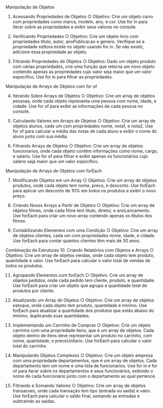 Manipulação de Objetos

1. Acessando Propriedades de Objetos
○ Objetivo: Crie um objeto carro com propriedades como marca, modelo,
ano, e cor. Use for in para iterar sobre as propriedades e exibir seus
valores no console.

2. Verificando Propriedades
○ Objetivo: Crie um objeto livro com propriedades titulo, autor,
anoPublicacao e genero. Verifique se a propriedade editora existe no
objeto usando for in. Se não existir, adicione essa propriedade ao objeto.

3. Filtrando Propriedades de Objetos
○ Objetivo: Dado um objeto produto com várias propriedades, crie uma
função que retorna um novo objeto contendo apenas as propriedades cujo
valor seja maior que um valor específico. Use for in para filtrar as
propriedades.

Manipulação de Arrays de Objetos com for of

4. Iterando Sobre Arrays de Objetos
○ Objetivo: Crie um array de objetos pessoas, onde cada objeto representa
uma pessoa com nome, idade, e cidade. Use for of para exibir as
informações de cada pessoa no console.

5. Calculando Valores em Arrays de Objetos
○ Objetivo: Crie um array de objetos alunos, cada um com propriedades
nome, nota1, e nota2. Use for of para calcular a média das notas de cada
aluno e exibir o nome do aluno junto com sua média.

6. Filtrando Arrays de Objetos
○ Objetivo: Crie um array de objetos funcionarios, onde cada objeto
contém informações como nome, cargo, e salario. Use for of para filtrar
e exibir apenas os funcionários cujo salário seja maior que um valor
específico.

Manipulação de Arrays de Objetos com forEach

7. Modificando Objetos em um Array
○ Objetivo: Crie um array de objetos produtos, onde cada objeto tem nome,
preco, e desconto. Use forEach para aplicar um desconto de 10% em todos
os produtos e exibir o novo preço.

8. Criando Novos Arrays a Partir de Objetos
○ Objetivo: Crie um array de objetos filmes, onde cada filme tem titulo,
diretor, e anoLancamento. Use forEach para criar um novo array
contendo apenas os títulos dos filmes.

9. Contabilizando Elementos com uma Condição
○ Objetivo: Crie um array de objetos clientes, cada um com propriedades
nome, idade, e cidade. Use forEach para contar quantos clientes têm mais
de 30 anos.

Combinação de Estruturas
10. Criando Relatórios com Objetos e Arrays
○ Objetivo: Crie um array de objetos vendas, onde cada objeto tem produto,
quantidade e valor. Use forEach para calcular o valor total de vendas de
todos os produtos.

11. Agrupando Elementos com forEach
○ Objetivo: Crie um array de objetos pedidos, onde cada pedido tem
cliente, produto, e quantidade. Use forEach para criar um objeto que
agrupa a quantidade total de produtos por cliente.

12. Atualizando um Array de Objetos
○ Objetivo: Crie um array de objetos estoque, onde cada objeto tem
produto, quantidade e minimo. Use forEach para atualizar a quantidade
dos produtos que estão abaixo do mínimo, duplicando suas quantidades.

13. Implementando um Carrinho de Compras
○ Objetivo: Crie um objeto carrinho com uma propriedade itens, que é um
array de objetos. Cada objeto dentro de itens deve representar um
produto no carrinho, com nome, quantidade, e precoUnitario. Use forEach
para calcular o valor total do carrinho.

14. Manipulando Objetos Complexos
○ Objetivo: Crie um objeto empresa com uma propriedade departamentos,
que é um array de objetos. Cada departamento tem um nome e uma lista
de funcionarios. Use for in e for of para iterar sobre os departamentos
e seus funcionários, exibindo o nome de cada funcionário junto com o
departamento ao qual pertence.

15. Filtrando e Somando Valores
○ Objetivo: Crie um array de objetos transacoes, onde cada transação tem
tipo (entrada ou saída) e valor. Use forEach para calcular o saldo final,
somando as entradas e subtraindo as saídas.
